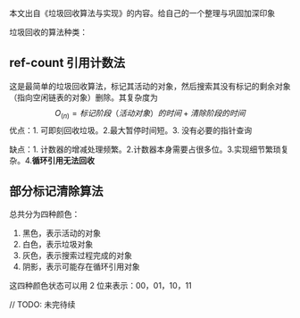本文出自《垃圾回收算法与实现》的内容。给自己的一个整理与巩固加深印象

垃圾回收的算法种类：

## ref-count 引用计数法

这是最简单的垃圾回收算法，标记其活动的对象，然后搜索其没有标记的剩余对象（指向空闲链表的对象）删除。其复杂度为
$$
O_(n) = 标记阶段（活动对象）的时间 + 清除阶段的时间
$$
优点：1. 可即刻回收垃圾。2.最大暂停时间短。3. 没有必要的指针查询

缺点：1. 计数器的增减处理频繁。2.计数器本身需要占很多位。3.实现细节繁琐复杂。4.**循环引用无法回收**

## 部分标记清除算法

总共分为四种颜色：

1. 黑色，表示活动的对象
2. 白色，表示垃圾对象
3. 灰色，表示搜索过程完成的对象
4. 阴影，表示可能存在循环引用对象

这四种颜色状态可以用 2 位来表示：00，01，10，11



// TODO: 未完待续


